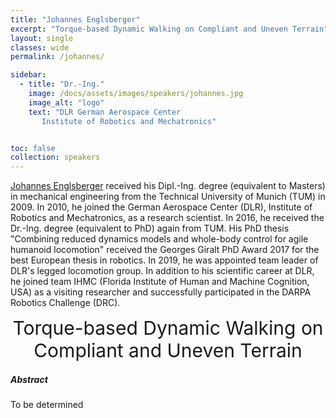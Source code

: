 ```yaml
---
title: "Johannes Englsberger"
excerpt: "Torque-based Dynamic Walking on Compliant and Uneven Terrain"
layout: single 
classes: wide
permalink: /johannes/

sidebar:
  - title: "Dr.-Ing."
    image: /docs/assets/images/speakers/johannes.jpg 
    image_alt: "logo"
    text: "DLR German Aerospace Center
	   Institute of Robotics and Mechatronics"


toc: false 
collection: speakers
---
```


[Johannes Englsberger](https://rmc.dlr.de/rm/en/staff/johannes.englsberger/) received his Dipl.-Ing. degree (equivalent to Masters) in mechanical engineering from the Technical University of Munich (TUM) in 2009. In 2010, he joined the German Aerospace Center (DLR), Institute of Robotics and Mechatronics, as a research scientist. In 2016, he received the Dr.-Ing. degree (equivalent to PhD) again from TUM. His PhD thesis "Combining reduced dynamics models and whole-body control for agile humanoid locomotion" received the Georges Giralt PhD Award 2017 for the best European thesis in robotics. In 2019, he was appointed team leader of DLR's legged locomotion group. In addition to his scientific career at DLR, he joined team IHMC (Florida Institute of Human and Machine Cognition, USA) as a visiting researcher and successfully participated in the DARPA Robotics Challenge (DRC). 

<center style="font-size:30px">
Torque-based Dynamic Walking on Compliant and Uneven Terrain
</center>



##### Abstract
To be determined 

